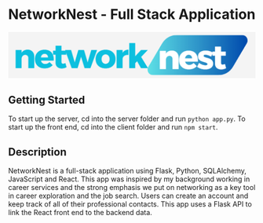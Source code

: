 
# NetworkNest - Full Stack Application

![NetworkNest](client/src/images/logo-2.png)

## Getting Started

To start up the server, cd into the server folder and run `python app.py`. To start up the front end, cd into the client folder and run `npm start`.

## Description

NetworkNest is a full-stack application using Flask, Python, SQLAlchemy, JavaScript and React. This app was inspired by my background working in career services and the strong emphasis we put on networking as a key tool in career exploration and the job search. Users can create an account and keep track of all of their professional contacts. This app uses a Flask API to link the React front end to the backend data.

